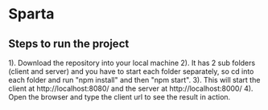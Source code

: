 # Sparta
## Steps to run the project

1). Download the repository into your local machine
2). It has 2 sub folders (client and server) and you have to start each folder separately, so cd into each folder and run "npm install" and then "npm start".
3). This will start the client at http://localhost:8080/ and the server at http://localhost:8000/
4). Open the browser and type the client url to see the result in action.
